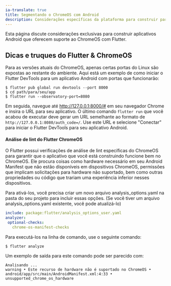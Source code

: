 ```yaml
---
ia-translate: true
title: Segmentando o ChromeOS com Android
description: Considerações específicas da plataforma para construir para ChromeOS com Flutter.
---
```


Esta página discute considerações exclusivas para construir aplicativos
Android que oferecem suporte ao ChromeOS com Flutter.

## Dicas e truques do Flutter & ChromeOS

Para as versões atuais do ChromeOS, apenas certas portas do
Linux são expostas ao restante do ambiente.
Aqui está um exemplo de como iniciar o
Flutter DevTools para um aplicativo Android com portas
que funcionarão:

```console
$ flutter pub global run devtools --port 8000
$ cd path/para/seu/app
$ flutter run --observatory-port=8080
```

Em seguida, navegue até http://127.0.0.1:8000/#
em seu navegador Chrome e insira o URL para seu
aplicativo. O último comando `flutter run` que você
acabou de executar deve gerar um URL semelhante ao formato
de `http://127.0.0.1:8080/auth_code=/`. Use este URL
e selecione "Conectar" para iniciar o Flutter DevTools
para seu aplicativo Android.

#### Análise de lint do Flutter ChromeOS

O Flutter possui verificações de análise de lint específicas do ChromeOS
para garantir que o aplicativo que você está construindo
funcione bem no ChromeOS. Ele procura coisas
como hardware necessário em seu Android Manifest
que não estão disponíveis em dispositivos ChromeOS,
permissões que implicam solicitações para hardware não suportado,
bem como outras propriedades ou código
que trariam uma experiência inferior nesses dispositivos.

Para ativá-los,
você precisa criar um novo arquivo analysis_options.yaml
na pasta do seu projeto para incluir essas opções.
(Se você tiver um arquivo analysis_options.yaml existente,
você pode atualizá-lo)

```yaml
include: package:flutter/analysis_options_user.yaml
analyzer:
 optional-checks:
   chrome-os-manifest-checks
```

Para executá-los na linha de comando, use o seguinte comando:

```console
$ flutter analyze
```

Um exemplo de saída para este comando pode ser parecido com:

```console
Analisando ...
warning • Este recurso de hardware não é suportado no ChromeOS •
android/app/src/main/AndroidManifest.xml:4:33 • unsupported_chrome_os_hardware
```
